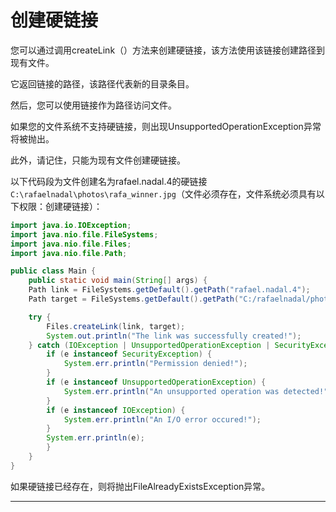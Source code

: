 # 创建硬链接

您可以通过调用createLink（）方法来创建硬链接，该方法使用该链接创建路径到现有文件。 

它返回链接的路径，该路径代表新的目录条目。 

然后，您可以使用链接作为路径访问文件。

如果您的文件系统不支持硬链接，则出现UnsupportedOperationException异常将被抛出。 

此外，请记住，只能为现有文件创建硬链接。

以下代码段为文件创建名为rafael.nadal.4的硬链接 `C:\rafaelnadal\photos\rafa_winner.jpg`（文件必须存在，文件系统必须具有以下权限：创建硬链接）：

```Java
import java.io.IOException;
import java.nio.file.FileSystems;
import java.nio.file.Files;
import java.nio.file.Path;

public class Main {
    public static void main(String[] args) {
    Path link = FileSystems.getDefault().getPath("rafael.nadal.4");
    Path target = FileSystems.getDefault().getPath("C:/rafaelnadal/photos", "rafa_winner.jpg");

    try {
        Files.createLink(link, target);
        System.out.println("The link was successfully created!");
    } catch (IOException | UnsupportedOperationException | SecurityException e) {
        if (e instanceof SecurityException) {
            System.err.println("Permission denied!");
        }
        if (e instanceof UnsupportedOperationException) {
            System.err.println("An unsupported operation was detected!");
        }
        if (e instanceof IOException) {
            System.err.println("An I/O error occured!");
        }
        System.err.println(e);
        }
    }
}

```

如果硬链接已经存在，则将抛出FileAlreadyExistsException异常。

----